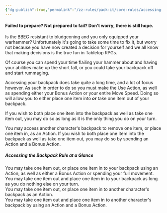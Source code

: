 ```yaml
---
{"dg-publish":true,"permalink":"/zz-rules/pack-it/core-rules/accessing-the-backpack/"}
---
```


#### Failed to prepare? Not prepared to fail? Don't worry, there is still hope.

Is the BBEG resistant to bludgeoning and you only equipped your warhammer? Unfortunately it's going to take some time to fix it, but worry not because you have now created a decision for yourself and we all know that making decisions is the true fun in Tabletop RPGs.

Of course you can spend your time flailing your hammer about and having your abilities make up the short fall, or you could take your backpack off and start rummaging.

Accessing your backpack does take quite a long time, and a lot of focus however. As such in order to do so you must make the Use Action, as well as spending either your Bonus Action or your entire Move Speed. Doing so will allow you to either place one item into ***or*** take one item out of your backpack.  

If you wish to both place one item into the backpack as well as take one item out, you may do so as long as it is the only thing you do on your turn.

You may access another character's backpack to remove one item, or place one item in, as an Action. 
If you wish to both place one item into the backpack as well as take one item out, you may do so by spending an Action and a Bonus Action.


##### Accessing the Backpack Rule at a Glance
You may take one item out, or place one item in to your backpack using an Action, as well as either a Bonus Action or spending your full movement.  
You may take one item out and place one item in to your backpack as long as you do nothing else on your turn.  
You may take one item out, or place one item in to another character's backpack as an Action.  
You may take one item out and place one item in to another character's backpack by using an Action and a Bonus Action.


